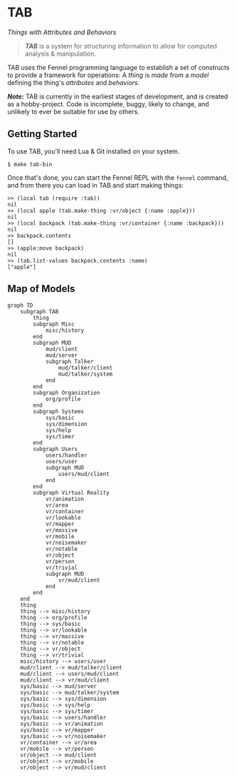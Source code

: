 # TAB
*Things with Attributes and Behaviors*

> ***TAB*** is a system for structuring information to allow for computed analysis & manipulation.

TAB uses the Fennel programming language to establish a set of constructs to provide a framework for operations: A *thing* is *made* from a *model* defining the thing's *attributes* and *behaviors*.

***Note:*** TAB is currently in the earliest stages of development, and is created as a hobby-project. Code is incomplete, buggy, likely to change, and unlikely to ever be suitable for use by others.

## Getting Started

To use TAB, you'll need Lua & Git installed on your system.

	$ make tab-bin
	
Once that's done, you can start the Fennel REPL with the `fennel` command, and from there you can load in TAB and start making things:

```
>> (local tab (require :tab))
nil
>> (local apple (tab.make-thing :vr/object {:name :apple}))
nil
>> (local backpack (tab.make-thing :vr/container {:name :backpack}))
nil
>> backpack.contents
[]
>> (apple:move backpack)
nil
>> (tab.list-values backpack.contents :name)
["apple"]
```

## Map of Models

```mermaid
graph TD
    subgraph TAB
        thing
        subgraph Misc
            misc/history
        end
        subgraph MUD
            mud/client
            mud/server
            subgraph Talker
                mud/talker/client
                mud/talker/system
            end
        end
        subgraph Organization
            org/profile
        end
        subgraph Systems
            sys/basic
            sys/dimension
            sys/help
            sys/timer
        end
        subgraph Users
            users/handler
			users/user
            subgraph MUD
                users/mud/client
            end
        end
        subgraph Virtual Reality
            vr/animation
            vr/area
            vr/container
            vr/lookable
            vr/mapper
            vr/massive
            vr/mobile
            vr/noisemaker
            vr/notable
            vr/object
            vr/person
            vr/trivial
            subgraph MUD
                vr/mud/client
            end
        end
    end
    thing
    thing --> misc/history
    thing --> org/profile
    thing --> sys/basic
    thing --> vr/lookable
    thing --> vr/massive
    thing --> vr/notable
    thing --> vr/object
    thing --> vr/trivial
	misc/history --> users/user
    mud/client --> mud/talker/client
    mud/client --> users/mud/client
    mud/client --> vr/mud/client
    sys/basic --> mud/server
    sys/basic --> mud/talker/system
    sys/basic --> sys/dimension
    sys/basic --> sys/help
    sys/basic --> sys/timer
    sys/basic --> users/handler
    sys/basic --> vr/animation
    sys/basic --> vr/mapper
    sys/basic --> vr/noisemaker
    vr/container --> vr/area
    vr/mobile --> vr/person
    vr/object --> mud/client
    vr/object --> vr/mobile
    vr/object --> vr/mud/client
```
